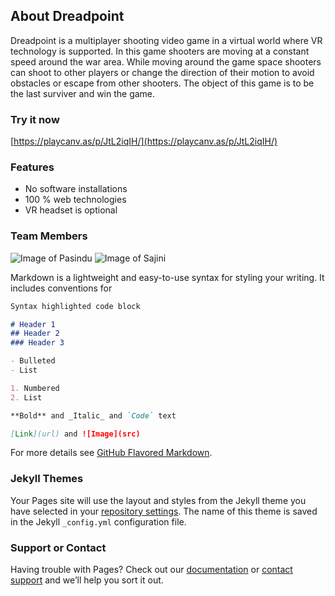 ## About Dreadpoint

Dreadpoint is a multiplayer shooting video game in a virtual world where VR technology is supported. In this game shooters  are moving at a constant speed around the war area. While moving around the game space shooters can shoot to other players or change the direction of their motion to avoid obstacles or escape from other shooters. The object of this game is to be the last surviver and win the game.  

### Try it now

[https://playcanv.as/p/JtL2iqIH/](https://playcanv.as/p/JtL2iqIH/)

### Features

- No software installations
- 100 % web technologies
- VR headset is optional

### Team Members
![Image of Pasindu](https://udnisap.js.org/smart-desktop/images/pasindu-profile.jpg)
![Image of Sajini](https://udnisap.js.org/smart-desktop/images/sajini-profile.jpg)



Markdown is a lightweight and easy-to-use syntax for styling your writing. It includes conventions for

```markdown
Syntax highlighted code block

# Header 1
## Header 2
### Header 3

- Bulleted
- List

1. Numbered
2. List

**Bold** and _Italic_ and `Code` text

[Link](url) and ![Image](src)
```

For more details see [GitHub Flavored Markdown](https://guides.github.com/features/mastering-markdown/).

### Jekyll Themes

Your Pages site will use the layout and styles from the Jekyll theme you have selected in your [repository settings](https://github.com/sajinidesilva/dreadpoint/settings). The name of this theme is saved in the Jekyll `_config.yml` configuration file.

### Support or Contact

Having trouble with Pages? Check out our [documentation](https://help.github.com/categories/github-pages-basics/) or [contact support](https://github.com/contact) and we’ll help you sort it out.

